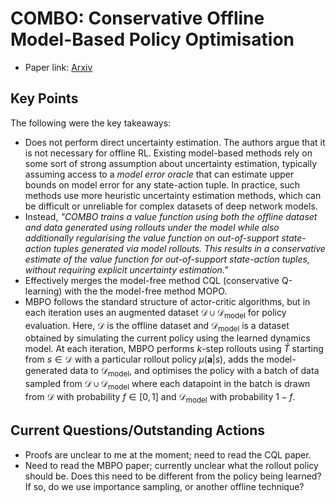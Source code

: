 # COMBO: Conservative Offline Model-Based Policy Optimisation

- Paper link: [Arxiv](https://arxiv.org/abs/2102.08363)

## Key Points

The following were the key takeaways:

- Does not perform direct uncertainty estimation. The authors argue that it is not necessary for offline RL. Existing model-based methods rely on some sort of strong assumption about uncertainty estimation, typically assuming access to a _model error oracle_ that can estimate upper bounds on model error for any state-action tuple. In practice, such methods use more heuristic uncertainty estimation methods, which can be difficult or unreliable for complex datasets of deep network models.
- Instead, _"COMBO trains a value function using both the offline dataset and data generated using rollouts under the model while also additionally regularising the value function on out-of-support state-action tuples generated via model rollouts. This results in a conservative estimate of the value function for out-of-support state-action tuples, without requiring explicit uncertainty estimation."_
- Effectively merges the model-free method CQL (conservative Q-learning) with the the model-free method MOPO.
- MBPO follows the standard structure of actor-critic algorithms, but in each iteration uses an augmented dataset $\mathcal{D} \cup \mathcal{D}_\text{model}$ for policy evaluation. Here, $\mathcal{D}$ is the offline dataset and $\mathcal{D}_\text{model}$ is a dataset obtained by simulating the current policy using the learned dynamics model. At each iteration, MBPO performs _k_-step rollouts using $\hat{T}$ starting from $s \in \mathcal{D}$ with a particular rollout policy $\mu(\mathbf{a}|s)$, adds the model-generated data to $\mathcal{D}_\text{model}$, and optimises the policy with a batch of data sampled from  $\mathcal{D} \cup \mathcal{D}_\text{model}$ where each datapoint in the batch is drawn from $\mathcal{D}$ with probability $f \in [0,1]$ and $\mathcal{D}_\text{model}$ with probability $1-f$.

## Current Questions/Outstanding Actions
- Proofs are unclear to me at the moment; need to read the CQL paper.
- Need to read the MBPO paper; currently unclear what the rollout policy should be. Does this need to be different from the policy being learned? If so, do we use importance sampling, or another offline technique?